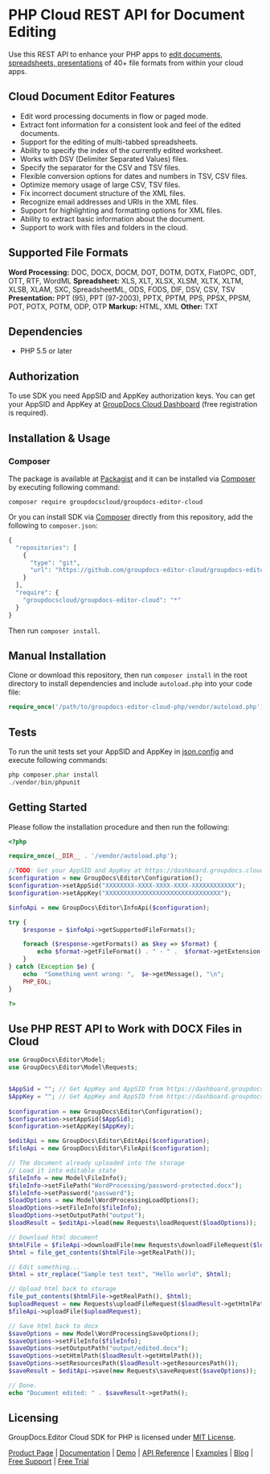 # PHP Cloud REST API for Document Editing

Use this REST API to enhance your PHP apps to [edit documents, spreadsheets, presentations](https://products.groupdocs.cloud/editor/php) of 40+ file formats from within your cloud apps.

## Cloud Document Editor Features

- Edit word processing documents in flow or paged mode.
- Extract font information for a consistent look and feel of the edited documents.
- Support for the editing of multi-tabbed spreadsheets.
- Ability to specify the index of the currently edited worksheet.
- Works with DSV (Delimiter Separated Values) files.
- Specify the separator for the CSV and TSV files.
- Flexible conversion options for dates and numbers in TSV, CSV files.
- Optimize memory usage of large CSV, TSV files.
- Fix incorrect document structure of the XML files.
- Recognize email addresses and URIs in the XML files.
- Support for highlighting and formatting options for XML files.
- Ability to extract basic information about the document.
- Support to work with files and folders in the cloud.

## Supported File Formats

**Word Processing:** DOC, DOCX, DOCM, DOT, DOTM, DOTX, FlatOPC, ODT, OTT, RTF, WordML
**Spreadsheet:** XLS, XLT, XLSX, XLSM, XLTX, XLTM, XLSB, XLAM, SXC, SpreadsheetML, ODS, FODS, DIF, DSV, CSV, TSV
**Presentation:** PPT (95), PPT (97-2003), PPTX, PPTM, PPS, PPSX, PPSM, POT, POTX, POTM, ODP, OTP
**Markup:** HTML, XML
**Other:** TXT

## Dependencies

- PHP 5.5 or later

## Authorization

To use SDK you need AppSID and AppKey authorization keys. You can get your AppSID and AppKey at [GroupDocs Cloud Dashboard](https://dashboard.groupdocs.cloud) (free registration is required).

## Installation & Usage

### Composer

The package is available at [Packagist](https://packagist.org/) and it can be installed via [Composer](http://getcomposer.org/) by executing following command:

`composer require groupdocscloud/groupdocs-editor-cloud`

Or you can install SDK via [Composer](http://getcomposer.org/) directly from this repository, add the following to `composer.json`:

```php
{
  "repositories": [
    {
      "type": "git",
      "url": "https://github.com/groupdocs-editor-cloud/groupdocs-editor-cloud-php.git"
    }
  ],
  "require": {
    "groupdocscloud/groupdocs-editor-cloud": "*"
  }
}
```

Then run `composer install`.

## Manual Installation

Clone or download this repository, then run `composer install` in the root directory to install dependencies and include `autoload.php` into your code file:

```php
require_once('/path/to/groupdocs-editor-cloud-php/vendor/autoload.php');
```

## Tests

To run the unit tests set your AppSID and AppKey in [json.config](https://github.com/groupdocs-editor-cloud/groupdocs-editor-cloud-php/blob/master/tests/GroupDocs/Editor/config.json) and execute following commands:

```php
php composer.phar install
./vendor/bin/phpunit
```

## Getting Started

Please follow the installation procedure and then run the following:

```php
<?php

require_once(__DIR__ . '/vendor/autoload.php');

//TODO: Get your AppSID and AppKey at https://dashboard.groupdocs.cloud (free registration is required).
$configuration = new GroupDocs\Editor\Configuration();
$configuration->setAppSid("XXXXXXXX-XXXX-XXXX-XXXX-XXXXXXXXXXXX");
$configuration->setAppKey("XXXXXXXXXXXXXXXXXXXXXXXXXXXXXXXX");

$infoApi = new GroupDocs\Editor\InfoApi($configuration); 

try {
    $response = $infoApi->getSupportedFileFormats();

    foreach ($response->getFormats() as $key => $format) {
        echo $format->getFileFormat() . " - " .  $format->getExtension(), "\n";
    }
} catch (Exception $e) {
    echo  "Something went wrong: ",  $e->getMessage(), "\n";
    PHP_EOL;
}

?>
```

## Use PHP REST API to Work with DOCX Files in Cloud

```php
use GroupDocs\Editor\Model;
use GroupDocs\Editor\Model\Requests;


$AppSid = ""; // Get AppKey and AppSID from https://dashboard.groupdocs.cloud
$AppKey = ""; // Get AppKey and AppSID from https://dashboard.groupdocs.cloud
  
$configuration = new GroupDocs\Editor\Configuration();
$configuration->setAppSid($AppSid);
$configuration->setAppKey($AppKey);

$editApi = new GroupDocs\Editor\EditApi($configuration);
$fileApi = new GroupDocs\Editor\FileApi($configuration);

// The document already uploaded into the storage
// Load it into editable state
$fileInfo = new Model\FileInfo();
$fileInfo->setFilePath("WordProcessing/password-protected.docx");
$fileInfo->setPassword("password");
$loadOptions = new Model\WordProcessingLoadOptions();
$loadOptions->setFileInfo($fileInfo);
$loadOptions->setOutputPath("output");
$loadResult = $editApi->load(new Requests\loadRequest($loadOptions));

// Download html document
$htmlFile = $fileApi->downloadFile(new Requests\downloadFileRequest($loadResult->getHtmlPath()));
$html = file_get_contents($htmlFile->getRealPath());

// Edit something...
$html = str_replace("Sample test text", "Hello world", $html);

// Upload html back to storage
file_put_contents($htmlFile->getRealPath(), $html);
$uploadRequest = new Requests\uploadFileRequest($loadResult->getHtmlPath(), $htmlFile->getRealPath());
$fileApi->uploadFile($uploadRequest);

// Save html back to docx
$saveOptions = new Model\WordProcessingSaveOptions();
$saveOptions->setFileInfo($fileInfo);
$saveOptions->setOutputPath("output/edited.docx");
$saveOptions->setHtmlPath($loadResult->getHtmlPath());
$saveOptions->setResourcesPath($loadResult->getResourcesPath());
$saveResult = $editApi->save(new Requests\saveRequest($saveOptions));

// Done.
echo "Document edited: " . $saveResult->getPath();
```

## Licensing

GroupDocs.Editor Cloud SDK for PHP is licensed under [MIT License](https://github.com/groupdocs-editor-cloud/groupdocs-editor-cloud-php/blob/master/LICENSE).

[Product Page](https://products.groupdocs.cloud/editor/php) | [Documentation](https://wiki.groupdocs.cloud/editorcloud/) | [Demo](https://products.groupdocs.app/editor/family) | [API Reference](https://apireference.groupdocs.cloud/editor/) | [Examples](https://github.com/groupdocs-editor-cloud/groupdocs-editor-cloud-php) | [Blog](https://blog.groupdocs.cloud/) | [Free Support](https://forum.groupdocs.cloud/c/editor) | [Free Trial](https://dashboard.groupdocs.cloud/#/apps)
